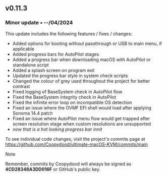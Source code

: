 ## v0.11.3

### Minor update • --/04/2024

This update includes the following features / fixes / changes:

- Added options for booting without passthrough or USB to main menu, if applicable
- Added progress bars for AutoPilot stages
- Added a progress bar when downloading macOS with AutoPilot or standalone script
- Added a splash screen on program exit
- Updated the progress bar style in system check scripts
- Changed the colour of grey used throughout the project for better contrast
- Fixed logging of BaseSystem check in AutoPilot flow
- Fixed the BaseSystem integrity check in AutoPilot
- Fixed the infinite error loop on incompatible OS detection
- Fixed an issue where the OVMF EFI shell would load after applying Sonoma 14.4 patch
- Fixed an issue where AutoPilot menu flow would get trapped after screen resolution stage when custom resolutions are unsupported
- *now that is a hot looking progress bar innit*

To see individual code changes, visit the project's commits page at <https://github.com/Coopydood/ultimate-macOS-KVM/commits/main>

> [!NOTE]
> Remember, commits by Coopydood will always be signed as **4CD28348A3DD016F** or GitHub's public key.
